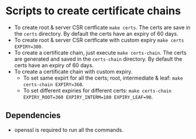 # Scripts to create certificate chains
- To create root & server CSR certficate `make certs`. The certs are save in the `certs` directory. By default the certs have an expiry of 60 days.
- To create root & server CSR certficate with custom expiry `make certs EXPIRY=300`. 
- To create a certificate chain, just execute `make certs-chain`. The certs are generated and saved in the `certs-chain` directory. By default the certs have an expiry of 60 days.
- To create a certificate chain with custom expiry.
    - To set same expirt for all the certs; root, intermediate & leaf: `make certs-chain EXPIRY=360`.
    - To set different expiries for different certs: `make certs-chain EXPIRY_ROOT=360 EXPIRY_INTERM=180 EXPIRY_LEAF=90`.

## Dependencies
- openssl is required to run all the commands.
